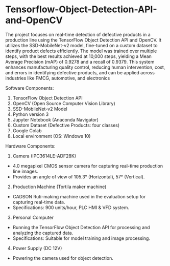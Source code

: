 # Tensorflow-Object-Detection-API-and-OpenCV
The project focuses on real-time detection of defective products in a production line using the TensorFlow Object Detection API and OpenCV. It utilizes the SSD-MobileNet-v2 model, fine-tuned on a custom dataset to identify product defects efficiently. The model was trained over multiple steps, with the best results achieved at 10,000 steps, yielding a Mean Average Precision (mAP) of 0.9278 and a recall of 0.9379. This system enhances manufacturing quality control, reducing human intervention, cost, and errors in identifying defective products, and can be applied across industries like FMCG, automotive, and electronics​

Software Components:
1. TensorFlow Object Detection API
2. OpenCV (Open Source Computer Vision Library)
3. SSD-MobileNet-v2 Model
4. Python version 3
5. Jupyter Notebook (Anaconda Navigator)
6. Custom Dataset (Defective Products: four classes)
7. Google Colab
8. Local environment (OS: Windows 10)

Hardware Components:
1. Camera (IPC3614LE-ADF28K)
- 4.0 megapixel CMOS sensor camera for capturing real-time production line images.
- Provides an angle of view of 105.3° (Horizontal), 57° (Vertical).
2. Production Machine (Tortila maker machine)
- CADSON Ruti-making machine used in the evaluation setup for capturing real-time data.
- Specifications: 900 units/hour, PLC HMI & VFD system.
3. Personal Computer
- Running the TensorFlow Object Detection API for processing and analyzing the captured data.
- Specifications: Suitable for model training and image processing.
4. Power Supply (DC 12V)
- Powering the camera used for object detection.
